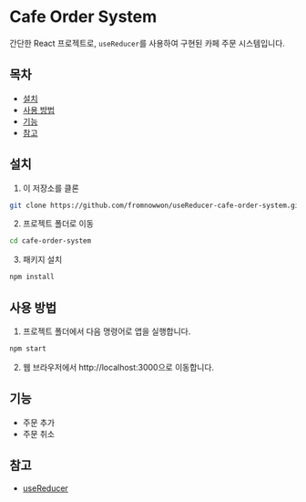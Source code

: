 # Cafe Order System

간단한 React 프로젝트로, `useReducer`를 사용하여 구현된 카페 주문 시스템입니다.

## 목차

- [설치](#설치)
- [사용 방법](#사용-방법)
- [기능](#기능)
- [참고](#참고)

## 설치

1. 이 저장소를 클론

```bash
git clone https://github.com/fromnowwon/useReducer-cafe-order-system.git
```

2. 프로젝트 폴더로 이동

```bash
cd cafe-order-system
```

3. 패키지 설치

```bash
npm install
```

## 사용 방법
1. 프로젝트 폴더에서 다음 명령어로 앱을 실행합니다.
```bash
npm start
```

2. 웹 브라우저에서 http://localhost:3000으로 이동합니다.

## 기능
- 주문 추가
- 주문 취소

## 참고
- [useReducer](https://react.dev/reference/react/useReducer)